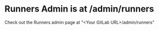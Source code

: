 # Runners Admin is at /admin/runners

Check out the Runners admin page at "\<Your GitLab URL\>/admin/runners"